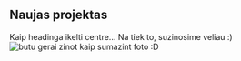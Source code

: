 
                                         

##  Naujas projektas

Kaip headinga ikelti centre... 
Na tiek to, suzinosime veliau :) 
![butu gerai zinot kaip sumazint foto :D](https://plus.unsplash.com/premium_photo-1661962655543-b88aafe382e9?q=80&w=2072&auto=format&fit=crop&ixlib=rb-4.0.3&ixid=M3wxMjA3fDB8MHxwaG90by1wYWdlfHx8fGVufDB8fHx8fA==)
